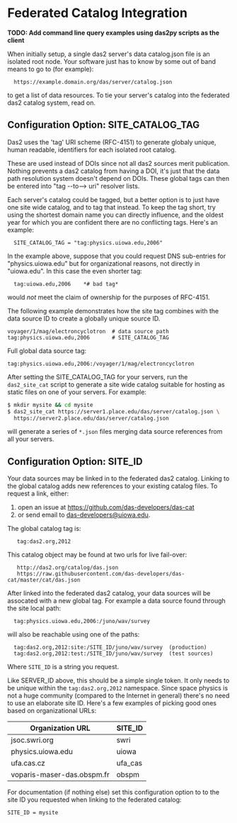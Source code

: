 # Federated Catalog Integration

**TODO: Add command line query examples using das2py scripts as the client**

When initially setup, a single das2 server's data catalog.json file is an
isolated root node.  Your software just has to know by some out of band
means to go to (for example):
```
  https://example.domain.org/das/server/catalog.json
```
to get a list of data resources.  To tie your server's catalog into the 
federated das2 catalog system, read on.

## Configuration Option: SITE_CATALOG_TAG

Das2 uses the 'tag' URI scheme (RFC-4151) to generate globaly unique, human
readable, identifiers for each isolated root catalog. 

These are used instead of DOIs since not all das2 sources merit publication. 
Nothing  prevents a das2 catalog from having a DOI, it's just that the data
path resolution system doesn't depend on DOIs.  These global tags can then 
be entered into "tag --to--> uri" resolver lists.  

Each server's catalog could be tagged, but a better option is to just have
one site wide catalog, and to tag that instead.  To keep the tag short, try
using the shortest domain name you can directly influence, and the oldest
year for which you are confident there are no conflicting tags.  Here's an
example:
```
  SITE_CATALOG_TAG = "tag:physics.uiowa.edu,2006"
```
In the example above, suppose that you could request DNS sub-entries for
"physics.uiowa.edu" but for organizational reasons, not directly in
"uiowa.edu".  In this case the even shorter tag:
```
  tag:uiowa.edu,2006    *# bad tag*
```
would *not* meet the claim of ownership for the purposes of RFC-4151. 

The following example demonstrates how the site tag combines with the
data source ID to create a globally unique source ID.
```
voyager/1/mag/electroncyclotron  # data source path
tag:physics.uiowa.edu,2006       # SITE_CATALOG_TAG
```
Full global data source tag:
```
tag:physics.uiowa.edu,2006:/voyager/1/mag/electroncyclotron
```

After setting the SITE_CATALOG_TAG for your servers, run the `das2_site_cat`
script to generate a site wide catalog suitable for hosting as static files
on one of your servers.  For example:

```bash
$ mkdir mysite && cd mysite
$ das2_site_cat https://server1.place.edu/das/server/catalog.json \
  https://server2.place.edu/das/server/catalog.json
```

will generate a series of `*.json` files merging data source references from
all your servers.

## Configuration Option: SITE_ID

Your data sources may be linked in to the federated das2 catalog.  Linking
to the global catalog adds new references to your existing catalog files.
To request a link, either:

   1) open an issue at  https://github.com/das-developers/das-cat
   2) or send email to  das-developers@uiowa.edu.  

The global catalog tag is:
```
   tag:das2.org,2012
```
This catalog object may be found at two urls for live fail-over:
```
   http://das2.org/catalog/das.json
   https://raw.githubusercontent.com/das-developers/das-cat/master/cat/das.json
```

After linked into the federated das2 catalog, your data sources will 
be assocated with a new global tag.  For example a data source found
through the site local path:
```
  tag:physics.uiowa.edu,2006:/juno/wav/survey
```
will also be reachable using one of the paths:
```
  tag:das2.org,2012:site:/SITE_ID/juno/wav/survey  (production)
  tag:das2.org,2012:test:/SITE_ID/juno/wav/survey  (test sources)
```
Where `SITE_ID` is a string you request.

Like SERVER_ID above, this should be a simple single token.  It only needs to
be unique within the `tag:das2.org,2012` namespace.  Since space physics is
not a huge community (compared to the Internet in general) there's no need to
use an elaborate site ID.  Here's a few examples of picking good ones based
on organizational URLs:

| Organization URL           | SITE_ID  |
|----------------------------|----------|
| jsoc.swri.org              |  swri    |
| physics.uiowa.edu          |  uiowa   |
| ufa.cas.cz                 |  ufa_cas |
| voparis-maser-das.obspm.fr |  obspm   |

For documentation (if nothing else) set this configuration option to to the
site ID you requested when linking to the federated catalog:
```
SITE_ID = mysite
```
